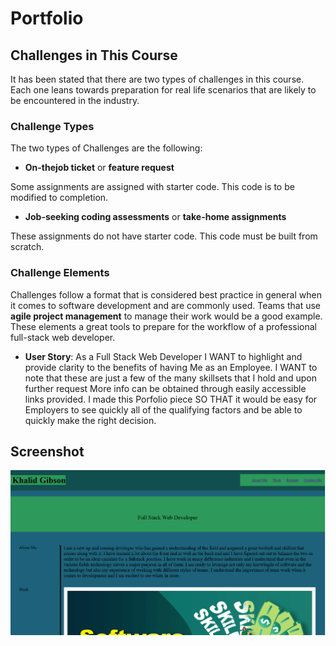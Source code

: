# Portfolio

## Challenges in This Course

It has been stated that there are two types of challenges in this course. Each one leans towards preparation for real life scenarios that are likely to be encountered in the industry.

### Challenge Types

The two types of Challenges are the following:

* **On-thejob ticket** or **feature request**

Some assignments are assigned with starter code. This code is to be modified to completion.

* **Job-seeking coding assessments** or **take-home assignments** 

These assignments do not have starter code. This code must be built from scratch.

### Challenge Elements

Challenges follow a format that is considered best practice in general when it comes to software development and are commonly used. Teams that use **agile project management** to manage their work would be a good example. These elements a great tools to prepare for the workflow of a professional full-stack web developer.

* **User Story**: As a Full Stack Web Developer I WANT to highlight and provide clarity to the benefits of having Me as an Employee. I WANT to note that these are just a few of the many skillsets that I hold and upon further request More info can be obtained through easily accessible links provided. I made this Porfolio piece SO THAT it would be easy for Employers to see quickly all of the qualifying factors and be able to quickly make the right decision.

## Screenshot

![ScreenShot](./assets/Screenshot2.png)



